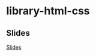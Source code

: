 # library-html-css

## Slides
<a href="https://digitalworkshopcenter.github.io/library-html-css/">Slides</a>